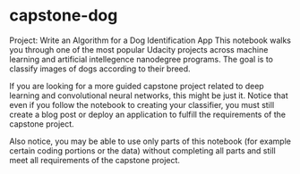 # capstone-dog

Project: Write an Algorithm for a Dog Identification App
This notebook walks you through one of the most popular Udacity projects across machine learning and artificial intellegence nanodegree programs. The goal is to classify images of dogs according to their breed.

If you are looking for a more guided capstone project related to deep learning and convolutional neural networks, this might be just it. Notice that even if you follow the notebook to creating your classifier, you must still create a blog post or deploy an application to fulfill the requirements of the capstone project.

Also notice, you may be able to use only parts of this notebook (for example certain coding portions or the data) without completing all parts and still meet all requirements of the capstone project.
